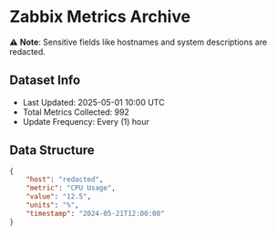 # Zabbix Metrics Archive

⚠️ **Note**: Sensitive fields like hostnames and system descriptions are redacted.

## Dataset Info
- Last Updated: 2025-05-01 10:00 UTC
- Total Metrics Collected: 992
- Update Frequency: Every (1) hour

## Data Structure
```json
{
    "host": "redacted",
    "metric": "CPU Usage",
    "value": "12.5",
    "units": "%",
    "timestamp": "2024-05-21T12:00:00"
}
```
